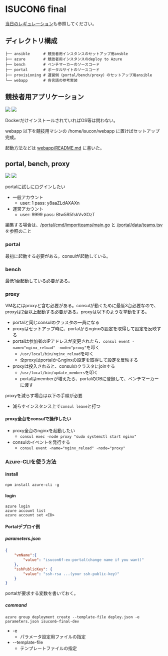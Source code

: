 # ISUCON6 final

[当日のレギュレーション](/regulation.md)も参照してください。

## ディレクトリ構成

```
├── ansible      # 競技者用インスタンスのセットアップ用ansble
├── azure        # 競技者用インスタンスのdeploy to Azure
├── bench        # ベンチマーカーのソースコード
├── portal       # ポータルサイトのソースコード
├── provisioning # 運営側（portal/bench/proxy）のセットアップ用ansible
└── webapp       # 各言語の参考実装
```

## 競技者用アプリケーション

<a href="https://portal.azure.com/#create/Microsoft.Template/uri/https%3A%2F%2Fgithub.com%2Fisucon%2Fisucon6-final%2Fraw%2Fmaster%2Fazure%2Fazuredeploy.json" target="_blank"><img src="http://azuredeploy.net/deploybutton.png"/></a>
<a href="http://armviz.io/#/?load=https%3A%2F%2Fraw.githubusercontent.com%2Fmatsuu%2Fisucon6-final%2Ffeature%2Fupdate-readme%2Fazure%2Fazuredeploy.json" target="_blank"><img src="http://armviz.io/visualizebutton.png"/></a>

DockerだけインストールされていればOS等は問わない。

webapp 以下を競技用マシンの /home/isucon/webapp に置けばセットアップ完成。

起動方法などは [webapp/README.md](/webapp/README.md) に書いた。

## portal, bench, proxy

<a href="https://portal.azure.com/#create/Microsoft.Template/uri/https%3A%2F%2Fgithub.com%2Fisucon%2Fisucon6-final%2Fraw%2Fmaster%2Fprovisioning%2Fdeploy.json" target="_blank"><img src="http://azuredeploy.net/deploybutton.png"/></a>
<a href="http://armviz.io/#/?load=https%3A%2F%2Fraw.githubusercontent.com%2Fmatsuu%2Fisucon6-final%2Ffeature%2Fupdate-readme%2Fprovisioning%2Fdeploy.json" target="_blank"><img src="http://armviz.io/visualizebutton.png"/></a>

portalに試しにログインしたい

  * 一般アカウント
    * user: 1 pass: y8aaZLdAXAXn
  * 運営アカウント
    * user: 9999 pass: Btw5R5fskVvXOzT

編集する場合は、[/portal/cmd/importteams/main.go](/portal/cmd/importteams/main.go) と [/portal/data/teams.tsv](/portal/data/teams.tsv) を参照のこと

### portal

最初に起動する必要がある。consulが起動している。

### bench

最低1台起動している必要がある。

### proxy

VM名にはproxyと含む必要がある。consulが動くために最低3台必要なので、proxyは2台以上起動する必要がある。proxyは以下のような挙動をする。

  * portalと同じconsulのクラスタの一員になる
  * proxyはセットアップ時に、portalからnginxの設定を取得して設定を反映する
  * portalは参加者のIPアドレスが変更されたら、`consul event -name="nginx_reload" -node="proxy"`を叩く
    * `/usr/local/bin/nginx_reload`を叩く
    * 全proxyはportalからnginxの設定を取得して設定を反映する
  * proxyは投入されると、consulのクラスタにjoinする
    * `/usr/local/bin/update_members`を叩く
    * portalはmemberが増えたら、portalのDBに登録して、ベンチマーカーに渡す

proxyを減らす場合は以下の手順が必要

  * 減らすインスタンス上で`consul leave`と打つ

#### proxy全台をconsulで操作したい

  * proxy全台のnginxを起動したい
    * `consul exec -node proxy "sudo systemctl start nginx"`
  * consulのイベントを発行する
    * `consul event -name="nginx_reload" -node="proxy"`

### Azure-CLIを使う方法

#### install

```
npm install azure-cli -g
```

#### login

```
azure login
azure account list
azure account set <ID>
```

#### Portalデプロイ例

##### parameters.json

```json
{
    "vmName":{
        "value": "isucon6f-ex-portal(change name if you want)"
    },
    "sshPublicKey": {
        "value": "ssh-rsa ...(your ssh-public-key)"
    }
}
```

portalが要求する変数を書いておく。

##### command

```
azure group deployment create --template-file deploy.json -e parameters.json isucon6-final-dev
```

* -e
  * パラメータ設定用ファイルの指定
* --template-file
  * テンプレートファイルの指定
